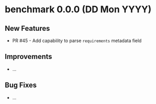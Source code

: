 # benchmark 0.0.0 (DD Mon YYYY)

## New Features

- PR #45 - Add capability to parse `requirements` metadata field

## Improvements

- ...

## Bug Fixes

- ...
